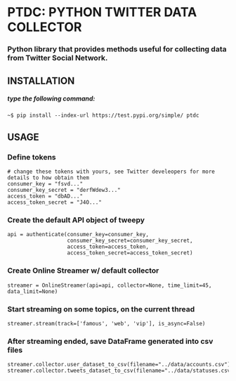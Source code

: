 # PTDC: PYTHON TWITTER DATA COLLECTOR

### Python library that provides methods useful for collecting data from Twitter Social Network.

## INSTALLATION
##### type the following command:
    ~$ pip install --index-url https://test.pypi.org/simple/ ptdc

## USAGE
### Define tokens
    # change these tokens with yours, see Twitter develeopers for more details to how obtain them
    consumer_key = "fsvd..."
    consumer_key_secret = "derfWdew3..."
    access_token = "dbAD..."
    access_token_secret = "J4O..."
    


### Create the default API object of tweepy
    api = authenticate(consumer_key=consumer_key,
                       consumer_key_secret=consumer_key_secret,
                       access_token=access_token,
                       access_token_secret=access_token_secret)

### Create Online Streamer w/ default collector
    streamer = OnlineStreamer(api=api, collector=None, time_limit=45, data_limit=None)

### Start streaming on some topics, on the current thread
    streamer.stream(track=['famous', 'web', 'vip'], is_async=False)

### After streaming ended, save DataFrame generated into csv files
    streamer.collector.user_dataset_to_csv(filename="../data/accounts.csv")
    streamer.collector.tweets_dataset_to_csv(filename="../data/statuses.csv")
